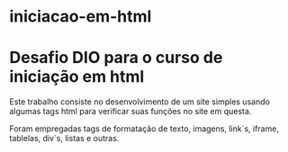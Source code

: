 # iniciacao-em-html
<h1> Desafio DIO para o curso de iniciação em html</h1>

<p>Este trabalho consiste no desenvolvimento de um site simples usando algumas tags html para verificar suas funções no site em questa.</p>
<p>Foram empregadas tags de formatação de texto, imagens, link´s, iframe, tablelas, div´s, listas e outras.</p>
